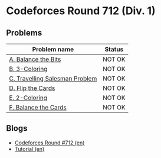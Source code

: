 # Codeforces Round 712 (Div. 1)

## Problems

|Problem name|Status|
|------------|---------|
| [A. Balance the Bits](problems/A._Balance_the_Bits.md)|NOT OK|
| [B. 3-Coloring](problems/B._3-Coloring.md)|NOT OK|
| [C. Travelling Salesman Problem](problems/C._Travelling_Salesman_Problem.md)|NOT OK|
| [D. Flip the Cards](problems/D._Flip_the_Cards.md)|NOT OK|
| [E. 2-Coloring](problems/E._2-Coloring.md)|NOT OK|
| [F. Balance the Cards](problems/F._Balance_the_Cards.md)|NOT OK|
## Blogs

- [Codeforces Round #712 (en)](blogs/Codeforces_Round_712_(en).md)
- [Tutorial (en)](blogs/Tutorial_(en).md)
